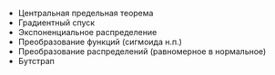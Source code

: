 - Центральная предельная теорема  
- Градиентный спуск  
- Экспоненциальное распределение  
- Преобразование функций (сигмоида н.п.)  
- Преобразование распределений (равномерное в нормальное)  
- Бутстрап